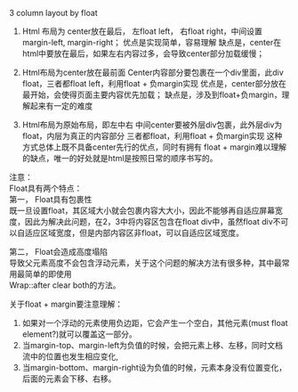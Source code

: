 3 column layout by float 

1.	Html 布局为 center放在最后，
左float left， 右float right，中间设置margin-left, margin-right；
优点是实现简单，容易理解
缺点是，center在html中要放在最后，如果左右内容过多，会导致center部分加载缓慢；

2.	Html布局为center放在最前面
Center内容部分要包裹在一个div里面，此div float，三者都float left，利用float + 负margin实现
优点是，center部分放在最开始，会使得页面主要内容优先加载；
缺点是，涉及到float+负margin，理解起来有一定的难度

3.	Html布局为原始布局，即左中右
中间center要被外层div包裹，此外层div为float，内层为真正的内容部分
三者都float，利用float + 负margin实现
这种方式总体上既不具备center先行的优点，同时有拥有 float + margin难以理解的缺点，唯一的好处就是html是按照日常的顺序书写的。


注意：   
Float具有两个特点：  
第一，	Float具有包裹性  
既一旦设置float，其区域大小就会包裹内容大大小，因此不能够再自适应屏幕宽度，因此为解决此问题，在2，3中将内容区包含在float div中，虽然float div不可以自适应区域宽度，但是内部内容区非float，可以自适应区域宽度。

第二，	Float会造成高度塌陷  
导致父元素高度不会包含浮动元素，关于这个问题的解决方法有很多种，其中最常用最简单的即使用  
Wrap::after clear both的方法。  

关于float + margin要注意理解：   
1.	如果对一个浮动的元素使用负边距，它会产生一个空白，其他元素(must float element?)就可以覆盖这一部分。  
2.	当margin-top、margin-left为负值的时候，会把元素上移、左移，同时文档流中的位置也发生相应变化,  
3.	当margin-bottom、margin-right设为负值的时候，元素本身没有位置变化，后面的元素会下移、右移。  


